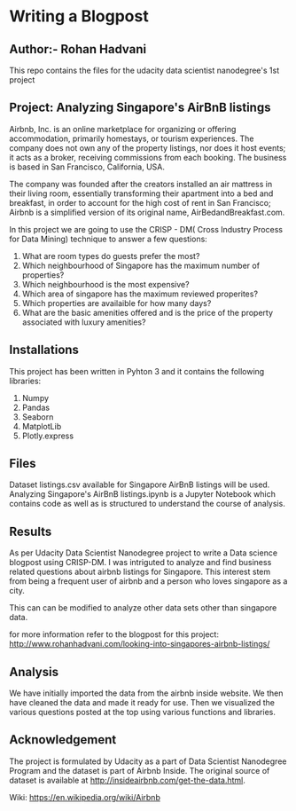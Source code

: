 # Writing a Blogpost
## Author:- Rohan Hadvani
This repo contains the files for the udacity data scientist nanodegree's 1st project
## Project: Analyzing Singapore's AirBnB listings
Airbnb, Inc. is an online marketplace for organizing or offering accommodation, primarily homestays, or tourism experiences. The company does not own any of the property listings, nor does it host events; it acts as a broker, receiving commissions from each booking. The business is based in San Francisco, California, USA.

The company was founded after the creators installed an air mattress in their living room, essentially transforming their apartment into a bed and breakfast, in order to account for the high cost of rent in San Francisco; Airbnb is a simplified version of its original name, AirBedandBreakfast.com.

In this project we are going to use the CRISP - DM( Cross Industry Process for Data Mining) technique to answer a few questions:

1. What are room types do guests prefer the most?
2. Which neighbourhood of Singapore has the maximum number of properties?
3. Which neighbourhood is the most expensive?
4. Which area of singapore has the maximum reviewed properites?
5. Which properties are availaible for how many days?
6. What are the basic amenities offered and is the price of the property associated with luxury amenities?

## Installations
This project has been written in Pyhton 3 and it contains the following libraries: 

1. Numpy
2. Pandas
3. Seaborn
4. MatplotLib
5. Plotly.express

## Files
Dataset listings.csv available for Singapore AirBnB listings will be used. Analyzing Singapore's AirBnB listings.ipynb is a Jupyter Notebook which contains code as well as is structured to understand the course of analysis.

## Results
As per Udacity Data Scientist Nanodegree project to write a Data science blogpost using CRISP-DM. I was intriguted to analyze and find business related questions about airbnb listings for Singapore. This interest stem from being a frequent user of airbnb and a person who loves singapore as a city.

This can can be modified to analyze other data sets other than singapore data.

for more information refer to the blogpost for this project: http://www.rohanhadvani.com/looking-into-singapores-airbnb-listings/
## Analysis
We have initially imported the data from the airbnb inside website. We then have cleaned the data and made it ready for use. Then we visualized the various questions posted at the top using various functions and libraries.

## Acknowledgement
The project is formulated by Udacity as a part of Data Scientist Nanodegree Program and the dataset is part of Airbnb Inside. The original source of dataset is available at http://insideairbnb.com/get-the-data.html.

Wiki: https://en.wikipedia.org/wiki/Airbnb
